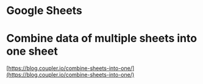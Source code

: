 # Google Sheets

# Combine data of multiple sheets into one sheet

[https://blog.coupler.io/combine-sheets-into-one/](https://blog.coupler.io/combine-sheets-into-one/)